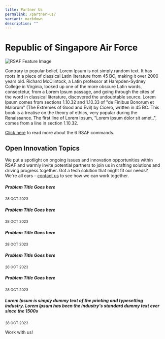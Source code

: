 ```yaml
---
title: Partner Us
permalink: /partner-us/
variant: markdown
description: ""
---
```

<style>.bp-button, .card-link{text-decoration: none !important;}</style>
<h1>Republic of Singapore Air Force</h1>
<img alt="RSAF Feature Image" src="https://static1.straitstimes.com.sg/s3fs-public/styles/large30x20/public/articles/2021/05/24/yq-rsaf-24052025.jpg?VersionId=Tls5k2P1aPwDf.V.RXmzxGL5oTkQeWas">
<p>
Contrary to popular belief, Lorem Ipsum is not simply random text. It has roots in a piece of classical Latin literature from 45 BC, making it over 2000 years old. Richard McClintock, a Latin professor at Hampden-Sydney College in Virginia, looked up one of the more obscure Latin words, consectetur, from a Lorem Ipsum passage, and going through the cites of the word in classical literature, discovered the undoubtable source. Lorem Ipsum comes from sections 1.10.32 and 1.10.33 of "de Finibus Bonorum et Malorum" (The Extremes of Good and Evil) by Cicero, written in 45 BC. This book is a treatise on the theory of ethics, very popular during the Renaissance. The first line of Lorem Ipsum, "Lorem ipsum dolor sit amet..", comes from a line in section 1.10.32.
	
<a href="https://www.mindef.gov.sg/web/portal/rsaf/rsaf-forces/commands">Click here</a> to read more about the 6 RSAF commands. 
</p>
<div>
<h2>Open Innovation Topics</h2>
<p> We put a spotlight on ongoing issues and innovation opportunities within RSAF and warmly invite potential partners to join us in crafting solutions and driving progress together. Got a tech solution that might fit our needs? We're all ears – <a href="https://www.mindef.gov.sg/web/portal/rsaf/home/">contact us</a> to see how we can work together.
</p>
<div class="row">
  <div class="col">
    <a class="card-link" href="/open-innovation-topics/topic-one"><div class="media-card-plain bg-media-color-1 padding--lg">
        <div>
          <h5 class="has-text-white">
            <b>Problem Title Goes here</b>
          </h5>
        </div>
        <div class="is-fluid padding--top--md description">
          <small class="has-text-white">28 OCT 2023</small>
        </div>
      </div>
    </a>
  </div>
  <div class="col">
    <a class="card-link" href="/open-innovation-topics/topic-one"><div class="media-card-plain bg-media-color-1 padding--lg">
        <div>
          <h5 class="has-text-white">
            <b>Problem Title Goes here</b>
          </h5>
        </div>
        <div class="is-fluid padding--top--md description">
          <small class="has-text-white">28 OCT 2023</small>
        </div>
      </div>
    </a>
  </div>
  <div class="col">
    <a class="card-link" href="/open-innovation-topics/topic-one"><div class="media-card-plain bg-media-color-1 padding--lg">
        <div>
          <h5 class="has-text-white">
            <b>Problem Title Goes here</b>
          </h5>
        </div>
        <div class="is-fluid padding--top--md description">
          <small class="has-text-white">28 OCT 2023</small>
        </div>
      </div>
    </a>
  </div>
</div>
<div class="row">
  <div class="col">
    <a class="card-link" href="/open-innovation-topics/topic-one"><div class="media-card-plain bg-media-color-1 padding--lg">
        <div>
          <h5 class="has-text-white">
            <b>Problem Title Goes here</b>
          </h5>
        </div>
        <div class="is-fluid padding--top--md description">
          <small class="has-text-white">28 OCT 2023</small>
        </div>
      </div>
    </a>
  </div>
  <div class="col">
    <a class="card-link" href="=/open-innovation-topics/topic-one"><div class="media-card-plain bg-media-color-1 padding--lg">
        <div>
          <h5 class="has-text-white">
            <b>Problem Title Goes here</b>
          </h5>
        </div>
        <div class="is-fluid padding--top--md description">
          <small class="has-text-white">28 OCT 2023</small>
        </div>
      </div>
    </a>
  </div>
  <div class="col">
    <a class="card-link" href="/open-innovation-topics/topic-one"><div class="media-card-plain bg-media-color-1 padding--lg">
        <div>
          <h5 class="has-text-white">
            <b>Lorem Ipsum&nbsp;is simply dummy text of the printing and typesetting industry. Lorem Ipsum has been the industry's standard dummy text ever since the 1500s</b>
          </h5>
        </div>
        <div class="is-fluid padding--top--md description">
          <small class="has-text-white">28 OCT 2023</small>
        </div>
      </div>
    </a>
  </div>
</div>
<p><a class="bp-button is-primary is-uppercase search-button" href="https://www.mindef.gov.sg/web/portal/rsaf/home/">Work with us!</a></p></div>